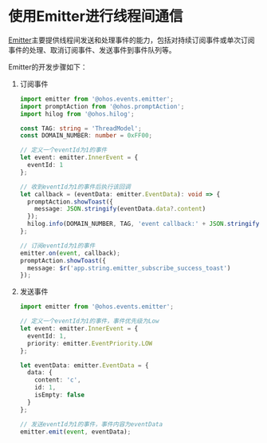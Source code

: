 # 使用Emitter进行线程间通信


[Emitter](../../reference/apis-basic-services-kit/js-apis-emitter.md)主要提供线程间发送和处理事件的能力，包括对持续订阅事件或单次订阅事件的处理、取消订阅事件、发送事件到事件队列等。


Emitter的开发步骤如下：


1. 订阅事件

   ```ts
   import emitter from '@ohos.events.emitter';
   import promptAction from '@ohos.promptAction';
   import hilog from '@ohos.hilog';

   const TAG: string = 'ThreadModel';
   const DOMAIN_NUMBER: number = 0xFF00;
   ```
   ```ts
   // 定义一个eventId为1的事件
   let event: emitter.InnerEvent = {
     eventId: 1
   };
   
   // 收到eventId为1的事件后执行该回调
   let callback = (eventData: emitter.EventData): void => {
     promptAction.showToast({
       message: JSON.stringify(eventData.data?.content)
     });
     hilog.info(DOMAIN_NUMBER, TAG, 'event callback:' + JSON.stringify(eventData));
   };
   
   // 订阅eventId为1的事件
   emitter.on(event, callback);
   promptAction.showToast({
     message: $r('app.string.emitter_subscribe_success_toast')
   });
   ```

2. 发送事件

   ```ts
   import emitter from '@ohos.events.emitter';
   ```
   ```ts
   // 定义一个eventId为1的事件，事件优先级为Low
   let event: emitter.InnerEvent = {
     eventId: 1,
     priority: emitter.EventPriority.LOW
   };
   
   let eventData: emitter.EventData = {
     data: {
       content: 'c',
       id: 1,
       isEmpty: false
     }
   };
   
   // 发送eventId为1的事件，事件内容为eventData
   emitter.emit(event, eventData);
   ```